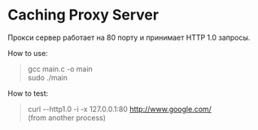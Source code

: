 # Caching Proxy Server
Прокси сервер работает на 80 порту и принимает HTTP 1.0 запросы.

How to use:
> gcc main.c -o main \
> sudo ./main

How to test:
> curl --http1.0 -i -x 127.0.0.1:80 http://www.google.com/ \
> (from another process)